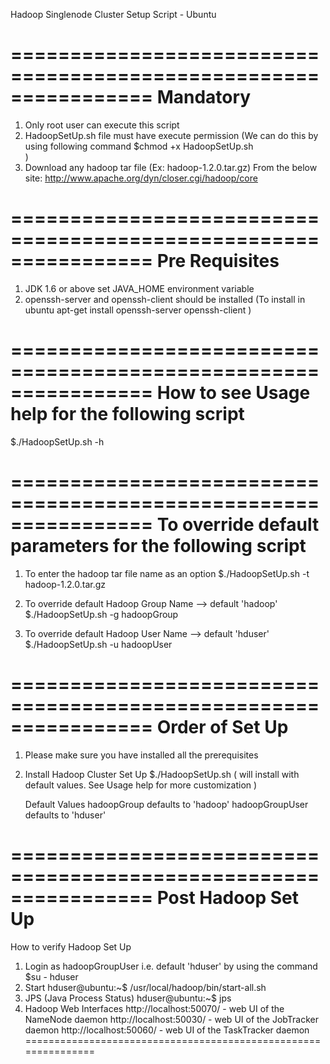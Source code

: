 Hadoop Singlenode Cluster Setup Script - Ubuntu

================================================================
Mandatory
================================================================
1) Only root user can execute this script
2) HadoopSetUp.sh file must have execute permission
   (We can do this by using following command 
    $chmod +x HadoopSetUp.sh    
   )
3) Download any hadoop tar file (Ex: hadoop-1.2.0.tar.gz)
   From the below site:
   http://www.apache.org/dyn/closer.cgi/hadoop/core

================================================================
Pre Requisites
================================================================
1) JDK 1.6 or above
   set JAVA_HOME environment variable
2) openssh-server and openssh-client should be installed
   (To install in ubuntu 
      apt-get install openssh-server openssh-client
   )

================================================================
How to see Usage help for the following script
================================================================
 $./HadoopSetUp.sh -h

================================================================
To override default parameters for the following script
================================================================
1) To enter the hadoop tar file name as an option
    $./HadoopSetUp.sh -t hadoop-1.2.0.tar.gz

2) To override default Hadoop Group Name --> default 'hadoop'
    $./HadoopSetUp.sh -g hadoopGroup

3) To override default Hadoop User Name --> default 'hduser'
    $./HadoopSetUp.sh -u hadoopUser

================================================================
Order of Set Up
================================================================
1) Please make sure you have installed all the prerequisites
2) Install Hadoop Cluster Set Up
	$./HadoopSetUp.sh
		( will install with default values. See Usage help for more customization )
	
	Default Values
        hadoopGroup defaults to 'hadoop'
        hadoopGroupUser defaults to 'hduser'
	
================================================================
Post Hadoop Set Up
================================================================
How to verify Hadoop Set Up 
1) Login as hadoopGroupUser i.e. default 'hduser' by using the command
    $su - hduser
2) Start
    hduser@ubuntu:~$ /usr/local/hadoop/bin/start-all.sh
3) JPS (Java Process Status)
    hduser@ubuntu:~$ jps
4) Hadoop Web Interfaces
    http://localhost:50070/ - web UI of the NameNode daemon
    http://localhost:50030/ - web UI of the JobTracker daemon
    http://localhost:50060/ - web UI of the TaskTracker daemon
===============================================================

